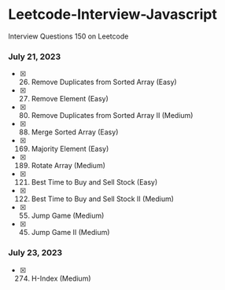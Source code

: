 # Leetcode-Interview-Javascript
Interview Questions 150 on Leetcode
### July 21, 2023
- [X] 26. Remove Duplicates from Sorted Array (Easy)
- [X] 27. Remove Element (Easy)
- [X] 80. Remove Duplicates from Sorted Array II (Medium)
- [X] 88. Merge Sorted Array (Easy)
- [X] 169. Majority Element (Easy)
- [X] 189. Rotate Array (Medium)
- [X] 121. Best Time to Buy and Sell Stock (Easy)
- [X] 122. Best Time to Buy and Sell Stock II (Medium)
- [X] 55. Jump Game (Medium)
- [X] 45. Jump Game II (Medium)
### July 23, 2023
- [X] 274. H-Index (Medium)
